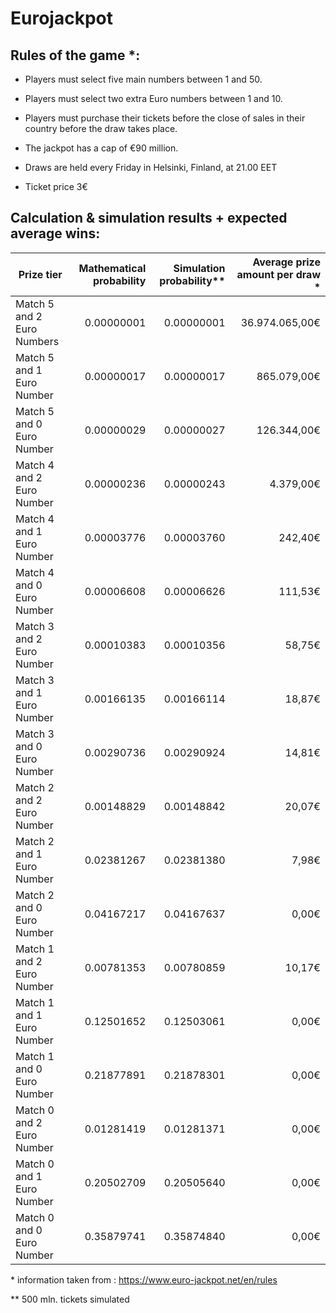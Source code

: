 # Eurojackpot

## Rules of the game *:

* Players must select five main numbers between 1 and 50.

* Players must select two extra Euro numbers between 1 and 10.

* Players must purchase their tickets before the close of sales in their country before the draw takes place.

* The jackpot has a cap of €90 million.

* Draws are held every Friday in Helsinki, Finland, at 21.00 EET

* Ticket price 3€

## Calculation & simulation results + expected average wins:

| Prize tier                  | Mathematical probability | Simulation probability** | Average prize amount per draw * |
| -----------                 | -----:                   | ------:                | -----------:   |
| Match 5 and 2 Euro Numbers  | 0.00000001 | 0.00000001 | 36.974.065,00€ |
| Match 5 and 1 Euro Number   | 0.00000017 | 0.00000017 | 865.079,00€    |
| Match 5 and 0 Euro Number   | 0.00000029 | 0.00000027 | 126.344,00€    |
| Match 4 and 2 Euro Number   | 0.00000236 | 0.00000243 | 4.379,00€      |
| Match 4 and 1 Euro Number   | 0.00003776 | 0.00003760 | 242,40€        |
| Match 4 and 0 Euro Number   | 0.00006608 | 0.00006626 | 111,53€        |
| Match 3 and 2 Euro Number   | 0.00010383 | 0.00010356 | 58,75€         |
| Match 3 and 1 Euro Number   | 0.00166135 | 0.00166114 | 18,87€         |
| Match 3 and 0 Euro Number   | 0.00290736 | 0.00290924 | 14,81€         |
| Match 2 and 2 Euro Number   | 0.00148829 | 0.00148842 | 20,07€         |
| Match 2 and 1 Euro Number   | 0.02381267 | 0.02381380 | 7,98€          |
| Match 2 and 0 Euro Number   | 0.04167217 | 0.04167637 | 0,00€          |
| Match 1 and 2 Euro Number   | 0.00781353 | 0.00780859 | 10,17€         |
| Match 1 and 1 Euro Number   | 0.12501652 | 0.12503061 | 0,00€          |
| Match 1 and 0 Euro Number   | 0.21877891 | 0.21878301 | 0,00€          |
| Match 0 and 2 Euro Number   | 0.01281419 | 0.01281371 | 0,00€          |
| Match 0 and 1 Euro Number   | 0.20502709 | 0.20505640 | 0,00€          |
| Match 0 and 0 Euro Number   | 0.35879741 | 0.35874840 | 0,00€          |

\* information taken from : https://www.euro-jackpot.net/en/rules

\** 500 mln. tickets simulated 

